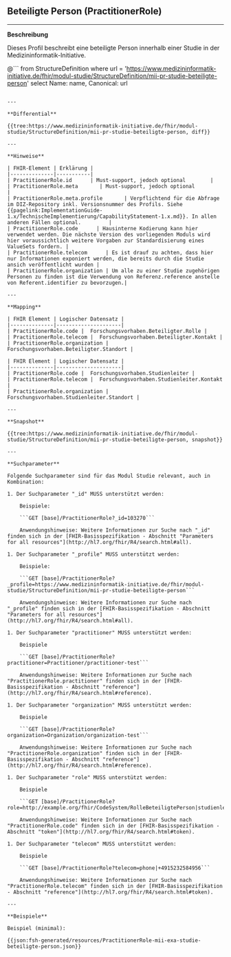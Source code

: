 ## Beteiligte Person (PractitionerRole)

---

**Beschreibung**

Dieses Profil beschreibt eine beteiligte Person innerhalb einer Studie in der Medizininformatik-Initiative.

@```
from StructureDefinition where url = 'https://www.medizininformatik-initiative.de/fhir/modul-studie/StructureDefinition/mii-pr-studie-beteiligte-person' select Name: name, Canonical: url
```

---

**Differential**

{{tree:https://www.medizininformatik-initiative.de/fhir/modul-studie/StructureDefinition/mii-pr-studie-beteiligte-person, diff}}

---

**Hinweise**

| FHIR-Element | Erklärung |
|--------------|-----------|
| PractitionerRole.id      | Must-support, jedoch optional        |
| PractitionerRole.meta       | Must-support, jedoch optional         |
| PractitionerRole.meta.profile       | Verpflichtend für die Abfrage im DIZ-Repository inkl. Versionsnummer des Profils. Siehe {{pagelink:ImplementationGuide-1.x/TechnischeImplementierung/CapabilityStatement-1.x.md}}. In allen anderen Fällen optional.         |
| PractitionerRole.code      | Hausinterne Kodierung kann hier verwendet werden. Die nächste Version des vorliegenden Moduls wird hier voraussichtlich weitere Vorgaben zur Standardisierung eines ValueSets fordern. |
| PractitionerRole.telecom      | Es ist drauf zu achten, dass hier nur Informationen exponiert werden, die bereits durch die Studie ansich veröffentlicht wurden |
| PractitionerRole.organization | Um alle zu einer Studie zugehörigen Personen zu finden ist die Verwendung von Referenz.reference anstelle von Referent.identifier zu bevorzugen.|

---

**Mapping**

| FHIR Element | Logischer Datensatz |
|--------------|---------------------|
| PractitionerRole.code |  Forschungsvorhaben.Beteiligter.Rolle |
| PractitionerRole.telecom |  Forschungsvorhaben.Beteiligter.Kontakt |
| PractitionerRole.organization |  Forschungsvorhaben.Beteiligter.Standort |

| FHIR Element | Logischer Datensatz |
|--------------|---------------------|
| PractitionerRole.code |  Forschungsvorhaben.Studienleiter |
| PractitionerRole.telecom |  Forschungsvorhaben.Studienleiter.Kontakt |
| PractitionerRole.organization |  Forschungsvorhaben.Studienleiter.Standort |

---

**Snapshot**

{{tree:https://www.medizininformatik-initiative.de/fhir/modul-studie/StructureDefinition/mii-pr-studie-beteiligte-person, snapshot}}

---

**Suchparameter**

Folgende Suchparameter sind für das Modul Studie relevant, auch in Kombination:

1. Der Suchparameter "_id" MUSS unterstützt werden:

    Beispiele:

    ```GET [base]/PractitionerRole?_id=103270```

    Anwendungshinweise: Weitere Informationen zur Suche nach "_id" finden sich in der [FHIR-Basisspezifikation - Abschnitt "Parameters for all resources"](http://hl7.org/fhir/R4/search.html#all).

1. Der Suchparameter "_profile" MUSS unterstützt werden:

    Beispiele:

    ```GET [base]/PractitionerRole?_profile=https://www.medizininformatik-initiative.de/fhir/modul-studie/StructureDefinition/mii-pr-studie-beteiligte-person```

    Anwendungshinweise: Weitere Informationen zur Suche nach "_profile" finden sich in der [FHIR-Basisspezifikation - Abschnitt "Parameters for all resources"](http://hl7.org/fhir/R4/search.html#all).

1. Der Suchparameter "practitioner" MUSS unterstützt werden:

    Beispiele

    ```GET [base]/PractitionerRole?practitioner=Practitioner/practitioner-test```

    Anwendungshinweise: Weitere Informationen zur Suche nach "PractitionerRole.practitioner" finden sich in der [FHIR-Basisspezifikation - Abschnitt "reference"](http://hl7.org/fhir/R4/search.html#reference).

1. Der Suchparameter "organization" MUSS unterstützt werden:

    Beispiele

    ```GET [base]/PractitionerRole?organization=Organization/organization-test```

    Anwendungshinweise: Weitere Informationen zur Suche nach "PractitionerRole.organization" finden sich in der [FHIR-Basisspezifikation - Abschnitt "reference"](http://hl7.org/fhir/R4/search.html#reference).

1. Der Suchparameter "role" MUSS unterstützt werden:

    Beispiele

    ```GET [base]/PractitionerRole?role=http://example.org/fhir/CodeSystem/RolleBeteiligtePerson|studienleiter```

    Anwendungshinweise: Weitere Informationen zur Suche nach "PractitionerRole.code" finden sich in der [FHIR-Basisspezifikation - Abschnitt "token"](http://hl7.org/fhir/R4/search.html#token).

1. Der Suchparameter "telecom" MUSS unterstützt werden:

    Beispiele

    ```GET [base]/PractitionerRole?telecom=phone|+4915232584956```

    Anwendungshinweise: Weitere Informationen zur Suche nach "PractitionerRole.telecom" finden sich in der [FHIR-Basisspezifikation - Abschnitt "reference"](http://hl7.org/fhir/R4/search.html#token).

---

**Beispiele**

Beispiel (minimal):

{{json:fsh-generated/resources/PractitionerRole-mii-exa-studie-beteiligte-person.json}}